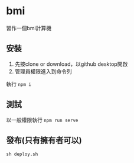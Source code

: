 # bmi

習作一個bmi計算機

## 安裝

1. 先按clone or download，以github desktop開啟
2. 管理員權限進入到命令列

執行
```npm i```

## 測試
以一般權限執行
```npm run serve```


## 發布(只有擁有者可以)
``` sh deploy.sh ```
